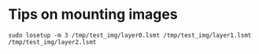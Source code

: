 
# Tips on mounting images
```
sudo losetup -m 3 /tmp/test_img/layer0.lsmt /tmp/test_img/layer1.lsmt /tmp/test_img/layer2.lsmt
```
